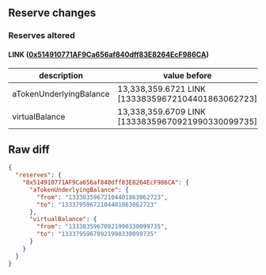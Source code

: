 ## Reserve changes

### Reserves altered

#### LINK ([0x514910771AF9Ca656af840dff83E8264EcF986CA](https://etherscan.io/address/0x514910771AF9Ca656af840dff83E8264EcF986CA))

| description | value before | value after |
| --- | --- | --- |
| aTokenUnderlyingBalance | 13,338,359.6721 LINK [13338359672104401863062723] | 13,337,959.6721 LINK [13337959672104401863062723] |
| virtualBalance | 13,338,359.6709 LINK [13338359670921990330099735] | 13,337,959.6709 LINK [13337959670921990330099735] |


## Raw diff

```json
{
  "reserves": {
    "0x514910771AF9Ca656af840dff83E8264EcF986CA": {
      "aTokenUnderlyingBalance": {
        "from": "13338359672104401863062723",
        "to": "13337959672104401863062723"
      },
      "virtualBalance": {
        "from": "13338359670921990330099735",
        "to": "13337959670921990330099735"
      }
    }
  }
}
```